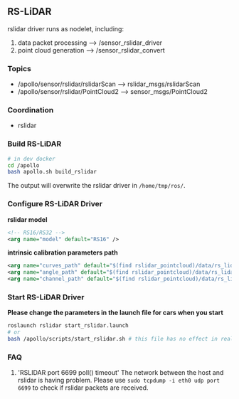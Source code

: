 
## RS-LiDAR
rslidar driver runs as nodelet, including:
1. data packet processing --> /sensor_rslidar_driver
2. point cloud generation --> /sensor_rslidar_convert

### Topics
* /apollo/sensor/rslidar/rslidarScan --> rslidar_msgs/rslidarScan
* /apollo/sensor/rslidar/PointCloud2 --> sensor_msgs/PointCloud2

### Coordination
* rslidar

### Build RS-LiDAR

```bash
# in dev docker
cd /apollo
bash apollo.sh build_rslidar
```
The output will overwrite the rslidar driver in `/home/tmp/ros/`.


### Configure RS-LiDAR Driver
**rslidar model**
```xml
<!-- RS16/RS32 -->
<arg name="model" default="RS16" />
```
**intrinsic calibration parameters path**
```xml
<arg name="curves_path" default="$(find rslidar_pointcloud)/data/rs_lidar_16/curves.csv"/>
<arg name="angle_path" default="$(find rslidar_pointcloud)/data/rs_lidar_16/angle.csv"/>
<arg name="channel_path" default="$(find rslidar_pointcloud)/data/rs_lidar_16/ChannelNum.csv"/>
```

### Start RS-LiDAR Driver
**Please change the parameters in the launch file for cars when you start**
```bash
roslaunch rslidar start_rslidar.launch
# or
bash /apollo/scripts/start_rslidar.sh # this file has no effect in reality
```

### FAQ
1. 'RSLIDAR port 6699 poll() timeout'
	The network between the host and rslidar is having problem. Please use `sudo tcpdump -i eth0 udp port 6699` to check if rslidar packets are received.
